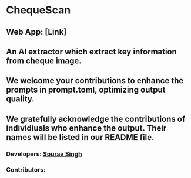 # ChequeScan
## Web App: [Link]
## An AI extractor which extract key information from cheque image. 
## We welcome your contributions to enhance the prompts in prompt.toml, optimizing output quality.
## We gratefully acknowledge the contributions of individiuals who enhance the output. Their names will be listed in our README file.
### Developers: [Sourav Singh](https://100ravsingh.github.io/)
### Contributors: 
